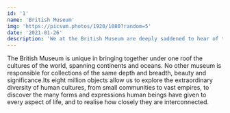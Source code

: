 ```yaml
---
id: '1'
name: 'British Museum'
img: 'https://picsum.photos/1920/1080?random=5'
date: '2021-01-26'
description: 'We at the British Museum are deeply saddened to hear of the passing of Her Majesty The Queen. Our thoughts are with the Royal Family. The Museum will honour The Queen’s memory by opening a Book of Condolence for our visitors to sign.'
---
```

The British Museum is unique in bringing together under one roof the cultures of the world, spanning continents and oceans. No other museum is responsible for collections of the same depth and breadth, beauty and significance.Its eight million objects allow us to explore the extraordinary diversity of human cultures, from small communities to vast empires, to discover the many forms and expressions human beings have given to every aspect of life, and to realise how closely they are interconnected.